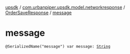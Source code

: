 [upsdk](../../index.md) / [com.urbanpiper.upsdk.model.networkresponse](../index.md) / [OrderSaveResponse](index.md) / [message](./message.md)

# message

`@SerializedName("message") var message: `[`String`](https://kotlinlang.org/api/latest/jvm/stdlib/kotlin/-string/index.html)